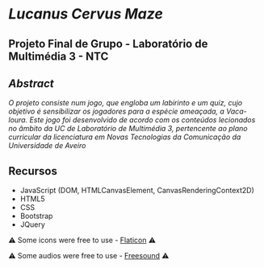 # ***Lucanus Cervus Maze***

## **Projeto Final de Grupo - Laboratório de Multimédia 3 - NTC**

## ***Abstract***

*O projeto consiste num jogo, que engloba um labirinto e um quiz, cujo objetivo é sensibilizar os jogadores para a espécie ameaçada, a Vaca-loura. 
Este jogo foi desenvolvido de acordo com os conteúdos lecionados no âmbito da UC de Laboratório de Multimédia 3, pertencente ao plano curricular da licenciatura em Novas Tecnologias da Comunicação da Universidade de Aveiro*

## Recursos
* JavaScript (DOM, HTMLCanvasElement, CanvasRenderingContext2D)
* HTML5 
* CSS
* Bootstrap
* JQuery

:warning: Some icons were free to use - [Flaticon](flaticon.com) :warning:

:warning: Some audios were free to use - [Freesound](freesound.org) :warning:
